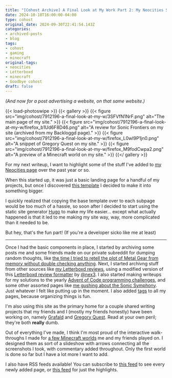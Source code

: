 ```yaml
---
title: "[Cohost Archive] A Final Look at My Work Part 2: My Neocities Site"
date: 2024-10-18T16:00:00-04:00
type: cohost
original_date: 2024-09-30T22:41:54.143Z
categories:
- archived-posts
- blog
tags:
- cohost
- gaming
- minecraft
original-tags:
- neocities
- Letterboxd
- minecraft
- Goodbye cohost
draft: false
---
```


*(And now for a post advertising a website, on that same website.)*

{{< load-photoswipe >}}
{{< gallery >}}
    {{< figure
        src="img/cohost/7912196-a-final-look-at-my-w/3SFVfN1NrF.png"
        alt="The main page of my site."
    >}}
    {{< figure
        src="img/cohost/7912196-a-final-look-at-my-w/firefox_b1Ud6F8D46.png"
        alt="A review for Sonic Frontiers on my site (archived from my Backloggd page)."
    >}}
    {{< figure
        src="img/cohost/7912196-a-final-look-at-my-w/firefox_L0wI9P1jn0.png"
        alt="A snippet of Gregory Quest on my site."
    >}}
    {{< figure
        src="img/cohost/7912196-a-final-look-at-my-w/firefox_M9fodCwpa2.png"
        alt="A preview of a Minecraft world on my site."
    >}}
{{</ gallery >}}

For my next writeup, I want to highlight some of the stuff I've added to [my Neocities page](/) over the past year or so.

When this started up, it was just a basic landing page for a handful of my projects, but once I discovered [this template](https://goblin-heart.net/sadgrl/projects/layout-builder/) I decided to make it into something bigger.

I quickly realized that copying the base template over to each subpage would be too much of a hassle, so soon after I decided to start using the static site generator [Hugo](https://gohugo.io/) to make my life easier... except what actually happened is that it led to me making my site way, way, more complicated than it needed to be.

But hey, that's the fun part! (If you're a developer sicko like me at least)

---

Once I had the basic components in place, I started by archiving some posts me and some friends made on our private subreddit for dumping random thoughts, like [the time I tried to retell the plot of Metal Gear from memory without double checking anything](/thoughts/jnd/mgs_1/). Next, I started archivng stuff from other sources like [my Letterboxd reviews](/thoughts/reviews/movies/the-lord-of-the-rings-the-two-towers/), using a modified version of this [Letterboxd review formatter](https://nex-3.com/cohost-letterboxd/) by [@nex3](https://cohost.org/nex3). I also started making writeups for my solutions to the yearly [Advent of Code programming challenges](/thoughts/adventofcode/2023/day10/), and some other assorted pages like [me gushing about the Sonic Symphony](/thoughts/unorganized/sonicsymphony/). Just whatever I felt like putting up in the moment. I also added [tags](/tags/) to all my pages, because organizing things is fun.

I'm also using this site as the primary home for a couple shared writing projects that my friends and I (mostly my friends honestly) have been working on, namely [Grafald](/projects/grafald/) and [Gregory Quest](/projects/gregory-quest/). Read at your own peril; they're both **really** dumb.

Out of everything I've made, I think I'm most proud of the interactive walk-throughs I made for [a few Minecraft worlds](/projects/minecraft-worlds/castle/#0) me and my friends played on. I designed them as sort of a slideshow with arrows connecting all the screenshots I took, with commentary added throughout. Only the first world is done so far but I have a lot more I want to add.

I also have RSS feeds available! You can subscribe to [this feed](/index.xml) to see every newly added page, or [this feed](/updates.xml) for just the highlights.